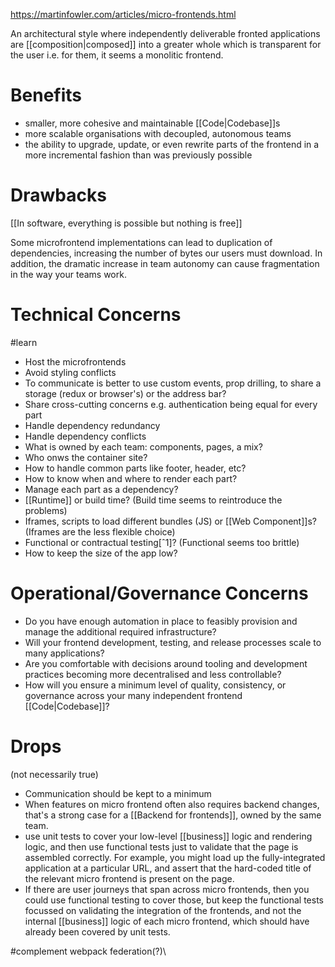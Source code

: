 https://martinfowler.com/articles/micro-frontends.html

An architectural style where independently deliverable fronted applications are [[composition|composed]] into a greater whole which is transparent for the user i.e. for them, it seems a monolitic frontend.

# Benefits

* smaller, more cohesive and maintainable [[Code|Codebase]]s
* more scalable organisations with decoupled, autonomous teams
* the ability to upgrade, update, or even rewrite parts of the frontend in a more incremental fashion than was previously possible

# Drawbacks

[[In software, everything is possible but nothing is free]] 

Some microfrontend implementations can lead to duplication of dependencies, increasing the number of bytes our users must download. In addition, the dramatic increase in team autonomy can cause fragmentation in the way your teams work.

# Technical Concerns

#learn 

* Host the microfrontends
* Avoid styling conflicts
* To communicate is better to use custom events, prop drilling, to share a storage (redux or browser's) or the address bar?
* Share cross-cutting concerns e.g. authentication being equal for every part
* Handle dependency redundancy
* Handle dependency conflicts 
* What is owned by each team: components, pages, a mix?
* Who onws the container site?
* How to handle common parts like footer, header, etc?
* How to know when and where to render each part?
* Manage each part as a dependency?
* [[Runtime]] or build time? (Build time seems to reintroduce the problems)
* Iframes, scripts to load different bundles (JS) or  [[Web Component]]s? (Iframes are the less flexible choice)
* Functional or contractual testing[ˆ1]? (Functional seems too brittle)
* How to keep the size of the app low?

# Operational/Governance Concerns

- Do you have enough automation in place to feasibly provision and manage the additional required infrastructure?
- Will your frontend development, testing, and release processes scale to many applications?
- Are you comfortable with decisions around tooling and development practices becoming more decentralised and less controllable?
- How will you ensure a minimum level of quality, consistency, or governance across your many independent frontend [[Code|Codebase]]?


# Drops

(not necessarily true)

* Communication should be kept to a minimum
* When features on micro frontend often also requires backend changes, that's a strong case for a [[Backend for frontends]], owned by the same team.
* use unit tests to cover your low-level [[business]] logic and rendering logic, and then use functional tests just to validate that the page is assembled correctly. For example, you might load up the fully-integrated application at a particular URL, and assert that the hard-coded title of the relevant micro frontend is present on the page.
* If there are user journeys that span across micro frontends, then you could use functional testing to cover those, but keep the functional tests focussed on validating the integration of the frontends, and not the internal [[business]] logic of each micro frontend, which should have already been covered by unit tests.

#complement webpack federation(?)\

[^1]: Check [[Consumer-Driven Contracts]]